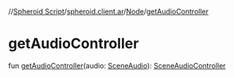 //[Spheroid Script](../../index.md)/[spheroid.client.ar](../index.md)/[Node](index.md)/[getAudioController](get-audio-controller.md)



# getAudioController  
 
fun [getAudioController](get-audio-controller.md)(audio: [SceneAudio](../-scene-audio/index.md)): [SceneAudioController](../-scene-audio-controller/index.md)  



